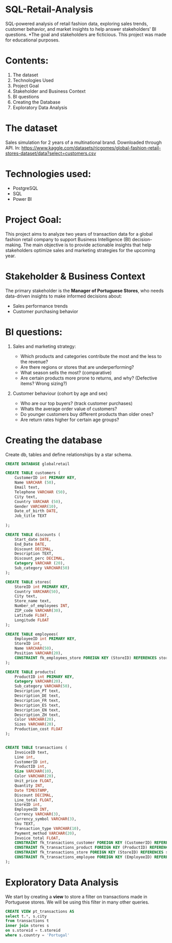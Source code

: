 # SQL-Retail-Analysis
SQL-powered analysis of retail fashion data, exploring sales trends, customer behavior, and market insights to help answer stakeholders' BI questions.
*The goal and stakeholders are ficticious. This project was made for educational purposes.

# Contents:
1. The dataset
2. Technologies Used
3. Project Goal
4. Stakeholder and Business Context
5. BI questions
6. Creating the Database
7. Exploratory Data Analysis


# The dataset
Sales simulation for 2 years of a multinational brand.
Downloaded through API. In: https://www.kaggle.com/datasets/ricgomes/global-fashion-retail-stores-dataset/data?select=customers.csv

# Technologies used:
- PostgreSQL
- SQL
- Power BI


# Project Goal:
This project aims to analyze two years of transaction data for a global fashion retail company to support Business Intelligence (BI) decision-making. The main objective is to provide actionable insights that help stakeholders optimize sales and marketing strategies for the upcoming year.

# Stakeholder & Business Context
The primary stakeholder is the **Manager of Portuguese Stores**, who needs data-driven insights to make informed decisions about:
- Sales performance trends
- Customer purchasing behavior

# BI questions:
1.  Sales and marketing strategy:
	- Which products and categories contribute the most and the less to the revenue?
	- Are there regions or stores that are underperforming?
	- What season sells the most? (comparative)
	- Are certain products more prone to returns, and why? (Defective items? Wrong sizing?)
	
2. Customer behaviour (cohort by age and sex)
	- Who are our top buyers? (track customer purchases)
	- Whats the average order value of customers?
	- Do younger customers buy different products than older ones?
	- Are return rates higher for certain age groups?

# Creating the database
Create db, tables and define relationships by a star schema.

```sql
CREATE DATABASE globalretail

CREATE TABLE customers (
	CustomerID int PRIMARY KEY,
	Name VARCHAR (50),
	Email text,
	Telephone VARCHAR (50),
	City text,
	Country VARCHAR (50),
	Gender VARCHAR(10),
	Date_of_birth DATE,
	Job_title TEXT
	
);

CREATE TABLE discounts (
	Start_date DATE,
	End_Date DATE,
	Discount DECIMAL,
	Description TEXT,
	Discount_perc DECIMAL,
	Category VARCHAR (20),
	Sub_category VARCHAR(50)
);

CREATE TABLE stores(
	StoreID int PRIMARY KEY,
	Country VARCHAR(50),
	City text,
	Store_name text,
	Number_of_employees INT,
	ZIP_code VARCHAR(30),
	Latitude FLOAT,
	Longitude FLOAT
);

CREATE TABLE employees(
	EmployeeID int PRIMARY KEY,
	StoreID int,
	Name VARCHAR(50),
	Position VARCHAR(20),
	CONSTRAINT fk_employees_store FOREIGN KEY (StoreID) REFERENCES stores(StoreID)
);

CREATE TABLE products(
	ProductID int PRIMARY KEY,
	Category VARCHAR(20),
	Sub_category VARCHAR(50),
	Description_PT text,
	Description_DE text,
	Description_FR text,
	Description_ES text,
	Description_EN text,
	Description_ZH text,
	Color VARCHAR(20),
	Sizes VARCHAR(20),
	Production_cost FLOAT
);


CREATE TABLE transactions (
    InvoiceID text,
    Line int,
    CustomerID int,
    ProductID int,
    Size VARCHAR(10),
    Color VARCHAR(20),
    Unit_price FLOAT,
    Quantity INT,
    Date TIMESTAMP,
    Discount DECIMAL,
    Line_total FLOAT,
    StoreID int,
    EmployeeID INT,
    Currency VARCHAR(3),
    Currency_symbol VARCHAR(3),
    Sku TEXT,
    Transaction_type VARCHAR(10),
    Payment_method VARCHAR(20),
    Invoice_total FLOAT,
    CONSTRAINT fk_transactions_customer FOREIGN KEY (CustomerID) REFERENCES customers(CustomerID),
    CONSTRAINT fk_transactions_product FOREIGN KEY (ProductID) REFERENCES products(ProductID),
    CONSTRAINT fk_transactions_store FOREIGN KEY (StoreID) REFERENCES stores(StoreID),
    CONSTRAINT fk_transactions_employee FOREIGN KEY (EmployeeID) REFERENCES employees(EmployeeID)
);
```

# Exploratory Data Analysis

We start by creating a **view** to store a filter on transactions made in Portuguese stores. We will be using this filter in many other queries.

```sql
CREATE VIEW pt_transactions AS
select t.*, s.city
from transactions t
inner join stores s
on s.storeid = t.storeid
where s.country = 'Portugal'
```
